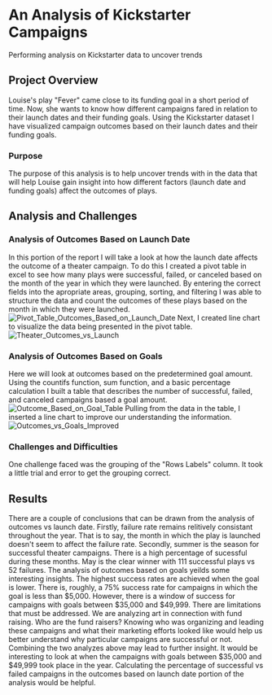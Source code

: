 # An Analysis of Kickstarter Campaigns
Performing analysis on Kickstarter data to uncover trends
## Project Overview
Louise's play "Fever" came close to its funding goal in a short period of time. Now, she wants to know how different campaigns fared in relation to their launch dates and their funding goals. Using the Kickstarter dataset I have visualized campaign outcomes based on their launch dates and their funding goals.
### Purpose
The purpose of this analysis is to help uncover trends with in the data that will help Louise gain insight into how different factors (launch date and funding goals) affect the outcomes of plays.
## Analysis and Challenges
### Analysis of Outcomes Based on Launch Date
In this portion of the report I will take a look at how the launch date affects the outcome of a theater campaign. To do this I created a pivot table in excel to see how many plays were successful, failed, or canceled based on the month of the year in which they were launched. By entering the correct fields into the apropriate areas, grouping, sorting, and filtering I was able to structure the data and count the outcomes of these plays based on the month in which they were launched.
![Pivot_Table_Outcomes_Based_on_Launch_Date](https://user-images.githubusercontent.com/111163264/187095192-d18021fc-ea9c-4d3a-ae89-c2ff6e2dc138.PNG)
Next, I created line chart to visualize the data being presented in the pivot table.
![Theater_Outcomes_vs_Launch](https://user-images.githubusercontent.com/111163264/187094806-8d1c3843-7309-416a-b652-d8cc0474ceb8.png)
### Analysis of Outcomes Based on Goals
Here we will look at outcomes based on the predetermined goal amount. Using the countifs function, sum function, and a basic percentage calculation I built a table that describes the number of successful, failed, and canceled campaigns based a goal amount.
![Outcome_Based_on_Goal_Table](https://user-images.githubusercontent.com/111163264/187096048-1386df57-a15f-4004-95fe-31335e347ce6.PNG)
Pulling from the data in the table, I inserted a line chart to improve our understanding the information.
![Outcomes_vs_Goals_Improved](https://user-images.githubusercontent.com/111163264/187096305-3b65b83e-d0d1-4b35-8fe7-c384188882a6.png)
### Challenges and Difficulties
One challenge faced was the grouping of the "Rows Labels" column. It took a little trial and error to get the grouping correct.
## Results
There are a couple of conclusions that can be drawn from the analysis of outcomes vs launch date. Firstly, failure rate remains relitively consistant throughout the year. That is to say, the month in which the play is launched doesn't seem to affect the failure rate. Secondly, summer is the season for successful theater campaigns. There is a high percentage of sucessful during these months. May is the clear winner with 111 successful plays vs 52 failures. 
The analysis of outcomes based on goals yeilds some interesting insights. The highest success rates are achieved when the goal is lower. There is, roughly, a 75% success rate for campaigns in which the goal is less than $5,000. However, there is a window of success for campaigns with goals between $35,000 and $49,999. 
There are limitations that must be addressed. We are analyzing art in connection with fund raising. Who are the fund raisers? Knowing who was organizing and leading these campaigns and what their marketing efforts looked like would help us better understand why particular campaigns are successful or not.
Combining the two analyzes above may lead to further insight. It would be interesting to look at when the campaigns with goals between $35,000 and $49,999 took place in the year. Calculating the percentage of successful vs failed campaigns in the outcomes based on launch date portion of the analysis would be helpful.
